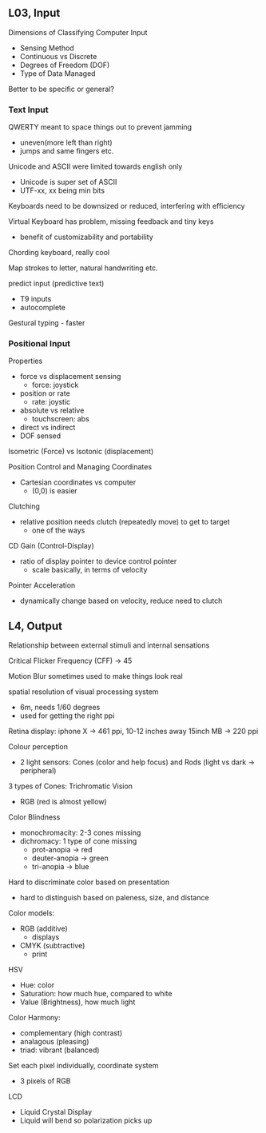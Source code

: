 ## L03, Input

Dimensions of Classifying Computer Input
- Sensing Method
- Continuous vs Discrete
- Degrees of Freedom (DOF)
- Type of Data Managed

Better to be specific or general?

### Text Input

QWERTY meant to space things out to prevent jamming
- uneven(more left than right)
- jumps and same fingers etc.

Unicode and ASCII were limited towards english only
- Unicode is super set of ASCII
- UTF-xx, xx being min bits

Keyboards need to be downsized or reduced, interfering with efficiency

Virtual Keyboard has problem, missing feedback and tiny keys
- benefit of customizability and portability

Chording keyboard, really cool

Map strokes to letter, natural handwriting etc.

predict input (predictive text)
- T9 inputs
- autocomplete

Gestural typing - faster

### Positional Input
Properties
- force vs displacement sensing
  - force: joystick
- position or rate
  - rate: joystic
- absolute vs relative
  - touchscreen: abs
- direct vs indirect
- DOF sensed

Isometric (Force) vs Isotonic (displacement)

Position Control and Managing Coordinates
- Cartesian coordinates vs computer
  - (0,0) is easier

Clutching
- relative position needs clutch (repeatedly move) to get to target
  - one of the ways

CD Gain (Control-Display)
- ratio of display pointer to device control pointer
  - scale basically, in terms of velocity

Pointer Acceleration
- dynamically change based on velocity, reduce need to clutch

## L4, Output
Relationship between external stimuli and internal sensations

Critical Flicker Frequency (CFF) -> 45

Motion Blur sometimes used to make things look real

spatial resolution of visual processing system
- 6m, needs 1/60 degrees
- used for getting the right ppi

Retina display: iphone X -> 461 ppi, 10-12 inches away
15inch MB -> 220 ppi

Colour perception
- 2 light sensors: Cones (color and help focus) and Rods (light vs dark -> peripheral)

3 types of Cones: Trichromatic Vision
- RGB (red is almost yellow)

Color Blindness
- monochromacity: 2-3 cones missing
- dichromacy: 1 type of cone missing
  - prot-anopia -> red
  - deuter-anopia -> green
  - tri-anopia -> blue

Hard to discriminate color based on presentation
- hard to distinguish based on paleness, size, and distance

Color models:
- RGB (additive)
  - displays
- CMYK (subtractive)
  - print

HSV
- Hue: color
- Saturation: how much hue, compared to white
- Value (Brightness), how much light

Color Harmony:
- complementary (high contrast)
- analagous (pleasing)
- triad: vibrant (balanced)

Set each pixel individually, coordinate system

- 3 pixels of RGB

LCD
- Liquid Crystal Display
- Liquid will bend so polarization picks up